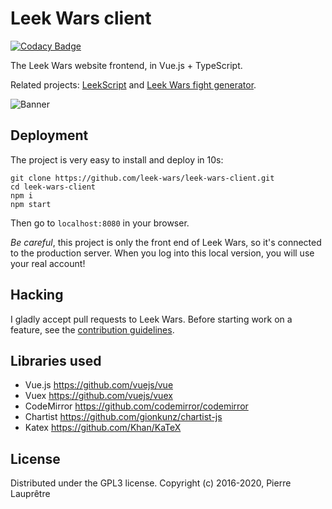 # Leek Wars client

[![Codacy Badge](https://api.codacy.com/project/badge/Grade/5e418e53905e486c95a57df49c047cee)](https://app.codacy.com/app/5pilow/leek-wars-client?utm_source=github.com&utm_medium=referral&utm_content=leek-wars/leek-wars-client&utm_campaign=Badge_Grade_Dashboard)

The Leek Wars website frontend, in Vue.js + TypeScript.

Related projects: [LeekScript](https://github.com/leek-wars/leekscript) and [Leek Wars fight generator](https://github.com/leek-wars/leek-wars-generator).

![Banner](https://github.com/leek-wars/leek-wars-client/blob/master/banner.jpg)

## Deployment

The project is very easy to install and deploy in 10s:
```shell
git clone https://github.com/leek-wars/leek-wars-client.git
cd leek-wars-client
npm i
npm start
```
Then go to `localhost:8080` in your browser.

*Be careful*, this project is only the front end of Leek Wars, so it's connected to the
production server. When you log into this local version, you will use your real account!

## Hacking
I gladly accept pull requests to Leek Wars. Before starting work on a feature, see the [contribution guidelines](https://github.com/leek-wars/leek-wars-client/blob/master/CONTRIBUTING.md).

## Libraries used

- Vue.js https://github.com/vuejs/vue
- Vuex https://github.com/vuejs/vuex
- CodeMirror https://github.com/codemirror/codemirror
- Chartist https://github.com/gionkunz/chartist-js
- Katex https://github.com/Khan/KaTeX

## License

Distributed under the GPL3 license. Copyright (c) 2016-2020, Pierre Lauprêtre
